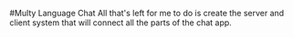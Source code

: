 #Multy Language Chat
All that's left for me to do is create the server and client system that will connect all the parts of the chat app.